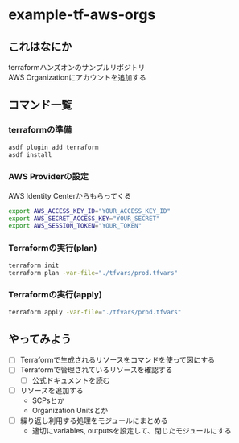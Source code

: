 # example-tf-aws-orgs
## これはなにか
terraformハンズオンのサンプルリポジトリ  
AWS Organizationにアカウントを追加する  

## コマンド一覧
### terraformの準備
```zsh
asdf plugin add terraform
asdf install
```

### AWS Providerの設定
AWS Identity Centerからもらってくる  

```zsh
export AWS_ACCESS_KEY_ID="YOUR_ACCESS_KEY_ID"
export AWS_SECRET_ACCESS_KEY="YOUR_SECRET"
export AWS_SESSION_TOKEN="YOUR_TOKEN"
```

### Terraformの実行(plan)
```zsh
terraform init
terraform plan -var-file="./tfvars/prod.tfvars"
```

### Terraformの実行(apply)
```zsh
terraform apply -var-file="./tfvars/prod.tfvars"
```

## やってみよう
- [ ] Terraformで生成されるリソースをコマンドを使って図にする
- [ ] Terraformで管理されているリソースを確認する
  - [ ] 公式ドキュメントを読む
- [ ] リソースを追加する
  - SCPsとか
  - Organization Unitsとか
- [ ] 繰り返し利用する処理をモジュールにまとめる
  - 適切にvariables, outputsを設定して、閉じたモジュールにする

